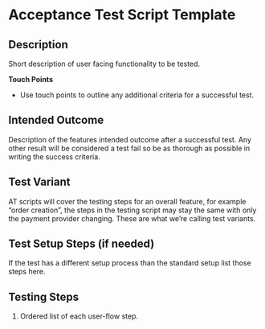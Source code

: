# Acceptance Test Script Template

## Description
Short description of user facing functionality to be tested.

**Touch Points**
 - Use touch points to outline any additional criteria for a successful test.

## Intended Outcome
Description of the features intended outcome after a successful test. Any other result will be considered a test fail so be as thorough as possible in writing the success criteria.

## Test Variant
AT scripts will cover the testing steps for an overall feature, for example “order creation”, the steps in the testing script may stay the same with only the payment provider changing. These are what we’re calling test variants.

## Test Setup Steps (if needed)
If the test has a different setup process than the standard setup list those steps here.

## Testing Steps
 1. Ordered list of each user-flow step.
